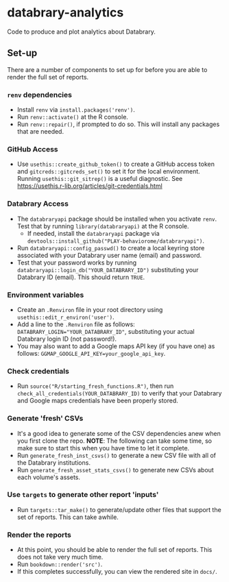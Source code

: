 # databrary-analytics

Code to produce and plot analytics about Databrary.

## Set-up

There are a number of components to set up for before you are able to render the full set of reports.

### `renv` dependencies

- Install `renv` via `install.packages('renv')`.
- Run `renv::activate()` at the R console.
- Run `renv::repair()`, if prompted to do so. This will install any packages that are needed.

### GitHub Access

- Use `usethis::create_github_token()` to create a GitHub access token and `gitcreds::gitcreds_set()` to set it for the local environment. Running `usethis::git_sitrep()` is a useful diagnostic. See <https://usethis.r-lib.org/articles/git-credentials.html>

### Databrary Access

- The `databraryapi` package should be installed when you activate `renv`. Test that by running `library(databraryapi)` at the R console.
    - If needed, install the `databraryapi` package via `devtools::install_github("PLAY-behaviorome/databraryapi")`.
- Run `databraryapi::config_passwd()` to create a local keyring store associated with your Databrary user name (email) and password.
- Test that your password works by running `databraryapi::login_db("YOUR_DATABRARY_ID")` substituting your Databrary ID (email). This should return `TRUE`.

### Environment variables

- Create an `.Renviron` file in your root directory using `usethis::edit_r_environ('user')`.
- Add a line to the `.Renviron` file as follows: `DATABRARY_LOGIN="YOUR_DATABRARY_ID"`, substituting your actual Databrary login ID (not password!).
- You may also want to add a Google maps API key (if you have one) as follows: `GGMAP_GOOGLE_API_KEY=your_google_api_key`.

### Check credentials

- Run `source("R/starting_fresh_functions.R")`, then run `check_all_credentials(YOUR_DATABRARY_ID)` to verify that your Databrary and Google maps credentials have been properly stored.

### Generate 'fresh' CSVs

- It's a good idea to generate some of the CSV dependencies anew when you first clone the repo. **NOTE**: The following can take some time, so make sure to start this when you have time to let it complete.
- Run `generate_fresh_inst_csvs()` to generate a new CSV file with all of the Databrary institutions.
- Run `generate_fresh_asset_stats_csvs()` to generate new CSVs about each volume's assets.

### Use `targets` to generate other report 'inputs'

- Run `targets::tar_make()` to generate/update other files that support the set of reports. This can take awhile.

### Render the reports

- At this point, you should be able to render the full set of reports. This does not take very much time.
- Run `bookdown::render('src')`.
- If this completes successfully, you can view the rendered site in `docs/`.
